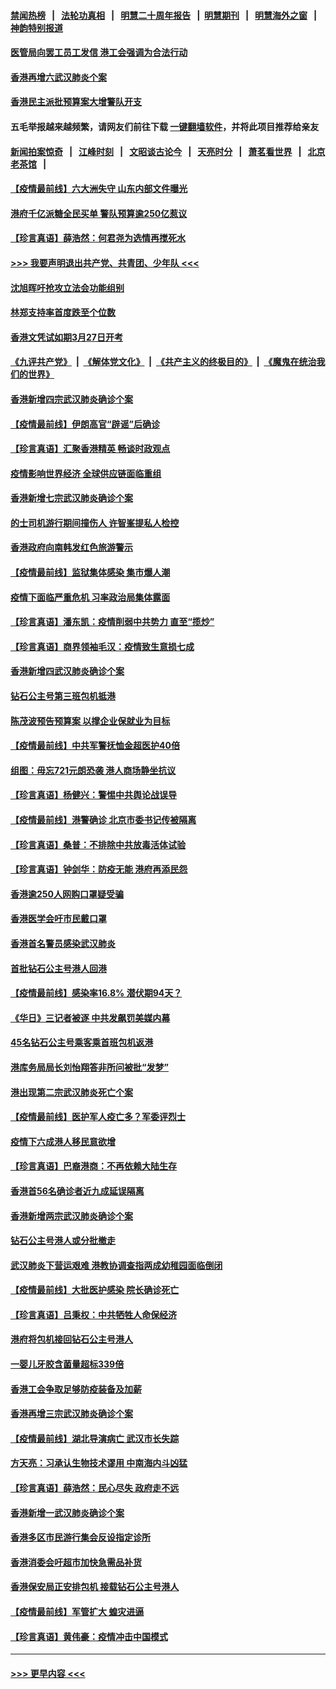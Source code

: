 #### [禁闻热榜](热点新闻.md?=0)  &nbsp;&nbsp;|&nbsp;&nbsp; [法轮功真相](https://github.com/gfw-breaker/truth/blob/master/README.md?=0) &nbsp;&nbsp;|&nbsp;&nbsp; [明慧二十周年报告](https://github.com/gfw-breaker/mh-reports/blob/master/README.md?=0) &nbsp;&nbsp;|&nbsp;&nbsp;[明慧期刊](https://github.com/gfw-breaker/mh-qikan) &nbsp;&nbsp;|&nbsp;&nbsp; [明慧海外之窗](https://github.com/gfw-breaker/mh-news/blob/master/README.md?=0) &nbsp;&nbsp;|&nbsp;&nbsp; [神韵特别报道](https://github.com/gfw-breaker/mh-news/blob/master/shenyun.md?=0)
#### [医管局向罢工员工发信 港工会强调为合法行动](../pages/nsc415/n11898870.md?t=02280331) 
#### [香港再增六武汉肺炎个案](../pages/nsc415/n11898843.md?t=02280331) 
#### [香港民主派批预算案大增警队开支](../pages/nsc415/n11898813.md?t=02280331) 
#### 五毛举报越来越频繁，请网友们前往下载 [一键翻墙软件](https://github.com/gfw-breaker/ssr-accounts)，并将此项目推荐给亲友
#### [新闻拍案惊奇](https://github.com/gfw-breaker/banned-news/blob/master/pages/link4.md) &nbsp;&nbsp;|&nbsp;&nbsp; [江峰时刻](https://github.com/gfw-breaker/banned-news/blob/master/pages/link4.md) &nbsp;&nbsp;|&nbsp;&nbsp; [文昭谈古论今](https://github.com/gfw-breaker/banned-news/blob/master/pages/link4.md) &nbsp;&nbsp;|&nbsp;&nbsp; [天亮时分](https://github.com/gfw-breaker/banned-news/blob/master/pages/link4.md) &nbsp;&nbsp;|&nbsp;&nbsp; [萧茗看世界](https://github.com/gfw-breaker/banned-news/blob/master/pages/link4.md) &nbsp;&nbsp;|&nbsp;&nbsp; [北京老茶馆](https://github.com/gfw-breaker/banned-news/blob/master/pages/link4.md) &nbsp;&nbsp;|&nbsp;&nbsp; 
#### [【疫情最前线】六大洲失守 山东内部文件曝光](../pages/nsc415/n11898455.md?t=02280331) 
#### [港府千亿派糖全民买单 警队预算逾250亿惹议](../pages/nsc415/n11898608.md?t=02280331) 
#### [【珍言真语】薛浩然：何君尧为选情再搅死水](../pages/nsc415/n11898269.md?t=02280331) 
#### [>>> 我要声明退出共产党、共青团、少年队 <<<](https://github.com/begood0513/goodnews/blob/master/quit/letter.md) 
#### [沈旭晖吁抢攻立法会功能组别](../pages/nsc415/n11896084.md?t=02280331) 
#### [林郑支持率首度跌至个位数](../pages/nsc415/n11896058.md?t=02280331) 
#### [香港文凭试如期3月27日开考](../pages/nsc415/n11896055.md?t=02280331) 
#### [《九评共产党》](https://github.com/begood0513/9ping.md/blob/master/README.md) &nbsp;|&nbsp; [《解体党文化》](../../../../jtdwh.md/blob/master/README.md)  &nbsp;|&nbsp; [《共产主义的终极目的》](../../../../gczydzjmd.md/blob/master/README.md) &nbsp;|&nbsp; [《魔鬼在统治我们的世界》](../../../../mgztzwmdsj.md/blob/master/README.md) 
#### [香港新增四宗武汉肺炎确诊个案](../pages/nsc415/n11896040.md?t=02280331) 
#### [【疫情最前线】伊朗高官“辟谣”后确诊](../pages/nsc415/n11895902.md?t=02280331) 
#### [【珍言真语】汇聚香港精英 畅谈时政观点](../pages/nsc415/n11895733.md?t=02280331) 
#### [疫情影响世界经济 全球供应链面临重组](../pages/nsc415/n11895634.md?t=02280331) 
#### [香港新增七宗武汉肺炎确诊个案](../pages/nsc415/n11893498.md?t=02280331) 
#### [的士司机游行期间撞伤人 许智峯提私人检控](../pages/nsc415/n11893483.md?t=02280331) 
#### [香港政府向南韩发红色旅游警示](../pages/nsc415/n11893398.md?t=02280331) 
#### [【疫情最前线】监狱集体感染 集市爆人潮](../pages/nsc415/n11893181.md?t=02280331) 
#### [疫情下面临严重危机  习率政治局集体露面](../pages/nsc415/n11893305.md?t=02280331) 
#### [【珍言真语】潘东凯：疫情削弱中共势力 直至“揽炒”](../pages/nsc415/n11892866.md?t=02280331) 
#### [【珍言真语】商界领袖毛汉：疫情致生意损七成](../pages/nsc415/n11890348.md?t=02280331) 
#### [香港新增四武汉肺炎确诊个案](../pages/nsc415/n11890610.md?t=02280331) 
#### [钻石公主号第三班包机抵港](../pages/nsc415/n11890645.md?t=02280331) 
#### [陈茂波预告预算案 以撑企业保就业为目标](../pages/nsc415/n11890574.md?t=02280331) 
#### [【疫情最前线】中共军警抚恤金超医护40倍](../pages/nsc415/n11890458.md?t=02280331) 
#### [组图：毋忘721元朗恐袭 港人商场静坐抗议](../pages/nsc415/n11876882.md?t=02280331) 
#### [【珍言真语】杨健兴：警惕中共舆论战误导](../pages/nsc415/n11888131.md?t=02280331) 
#### [【疫情最前线】港警确诊 北京市委书记传被隔离](../pages/nsc415/n11886872.md?t=02280331) 
#### [【珍言真语】桑普：不排除中共放毒活体试验](../pages/nsc415/n11886832.md?t=02280331) 
#### [【珍言真语】钟剑华：防疫无能 港府再添民怨](../pages/nsc415/n11884504.md?t=02280331) 
#### [香港逾250人网购口罩疑受骗](../pages/nsc415/n11884388.md?t=02280331) 
#### [香港医学会吁市民戴口罩](../pages/nsc415/n11884367.md?t=02280331) 
#### [香港首名警员感染武汉肺炎](../pages/nsc415/n11884357.md?t=02280331) 
#### [首批钻石公主号港人回港](../pages/nsc415/n11884333.md?t=02280331) 
#### [【疫情最前线】感染率16.8% 潜伏期94天？](../pages/nsc415/n11884256.md?t=02280331) 
#### [《华日》三记者被逐 中共发飙罚美媒内幕](../pages/nsc415/n11884184.md?t=02280331) 
#### [45名钻石公主号乘客乘首班包机返港](../pages/nsc415/n11881770.md?t=02280331) 
#### [港库务局局长刘怡翔答非所问被批“发梦”](../pages/nsc415/n11881752.md?t=02280331) 
#### [港出现第二宗武汉肺炎死亡个案](../pages/nsc415/n11881736.md?t=02280331) 
#### [【疫情最前线】医护军人疫亡多？军委评烈士](../pages/nsc415/n11881655.md?t=02280331) 
#### [疫情下六成港人移民意欲增](../pages/nsc415/n11881699.md?t=02280331) 
#### [【珍言真语】巴裔港商：不再依赖大陆生存](../pages/nsc415/n11881126.md?t=02280331) 
#### [香港首56名确诊者近九成延误隔离](../pages/nsc415/n11879079.md?t=02280331) 
#### [香港新增两宗武汉肺炎确诊个案](../pages/nsc415/n11879064.md?t=02280331) 
#### [钻石公主号港人或分批撤走](../pages/nsc415/n11879029.md?t=02280331) 
#### [武汉肺炎下营运艰难 港教协调查指两成幼稚园面临倒闭](../pages/nsc415/n11878989.md?t=02280331) 
#### [【疫情最前线】大批医护感染 院长确诊死亡](../pages/nsc415/n11878595.md?t=02280331) 
#### [【珍言真语】吕秉权：中共牺牲人命保经济](../pages/nsc415/n11878390.md?t=02280331) 
#### [港府将包机接回钻石公主号港人](../pages/nsc415/n11876352.md?t=02280331) 
#### [一婴儿牙胶含菌量超标339倍](../pages/nsc415/n11876336.md?t=02280331) 
#### [香港工会争取足够防疫装备及加薪](../pages/nsc415/n11876313.md?t=02280331) 
#### [香港再增三宗武汉肺炎确诊个案](../pages/nsc415/n11876297.md?t=02280331) 
#### [【疫情最前线】湖北导演病亡 武汉市长失踪](../pages/nsc415/n11876272.md?t=02280331) 
#### [方天亮：习承认生物技术谬用 中南海内斗凶猛](../pages/nsc415/n11873679.md?t=02280331) 
#### [【珍言真语】薛浩然：民心尽失 政府走不远](../pages/nsc415/n11875838.md?t=02280331) 
#### [香港新增一武汉肺炎确诊个案](../pages/nsc415/n11874044.md?t=02280331) 
#### [香港多区市民游行集会反设指定诊所](../pages/nsc415/n11874017.md?t=02280331) 
#### [香港消委会吁超市加快急需品补货](../pages/nsc415/n11874003.md?t=02280331) 
#### [香港保安局正安排包机 接载钻石公主号港人](../pages/nsc415/n11873932.md?t=02280331) 
#### [【疫情最前线】军管扩大 蝗灾进逼](../pages/nsc415/n11873780.md?t=02280331) 
#### [【珍言真语】黄伟豪：疫情冲击中国模式](../pages/nsc415/n11873482.md?t=02280331) 

----
#### [ >>> 更早内容 <<< ](../indexes/nsc415-earlier.md)
